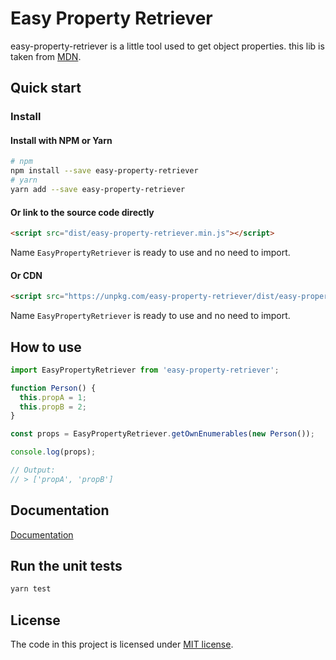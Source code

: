 # Easy Property Retriever

easy-property-retriever is a little tool used to get object properties. this lib is taken from [MDN](https://developer.mozilla.org/en-US/docs/Web/JavaScript/Enumerability_and_ownership_of_properties#obtaining_properties_by_enumerabilityownership).

## Quick start

### Install

#### Install with NPM or Yarn

```bash
# npm
npm install --save easy-property-retriever
# yarn
yarn add --save easy-property-retriever
```

#### Or link to the source code directly

```html
<script src="dist/easy-property-retriever.min.js"></script>
```

Name `EasyPropertyRetriever` is ready to use and no need to import.

#### Or CDN

```html
<script src="https://unpkg.com/easy-property-retriever/dist/easy-property-retriever.min.js"></script>
```

Name `EasyPropertyRetriever` is ready to use and no need to import.

## How to use

```js
import EasyPropertyRetriever from 'easy-property-retriever';

function Person() {
  this.propA = 1;
  this.propB = 2;
}

const props = EasyPropertyRetriever.getOwnEnumerables(new Person());

console.log(props);

// Output:
// > ['propA', 'propB']
```

## Documentation

[Documentation](https://archergu.github.io/easy-property-retriever/index.html)

## Run the unit tests

```bash
yarn test
```

## License

The code in this project is licensed under [MIT license](https://github.com/ArcherGu/easy-property-retriever/blob/main/LICENSE).
